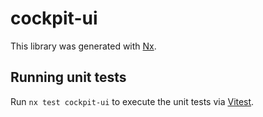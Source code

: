 # cockpit-ui

This library was generated with [Nx](https://nx.dev).

## Running unit tests

Run `nx test cockpit-ui` to execute the unit tests via [Vitest](https://vitest.dev/).
